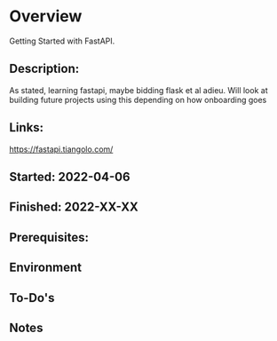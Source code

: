 # Overview
Getting Started with FastAPI. 

## Description: 
As stated, learning fastapi, maybe bidding flask et al adieu. 
Will look at building future projects using this depending on how onboarding goes

## Links: 
https://fastapi.tiangolo.com/

## Started: 2022-04-06
## Finished: 2022-XX-XX

## Prerequisites: 

## Environment

## To-Do's 

## Notes
<link to separate dir with scripts, resources, manifests if needed>